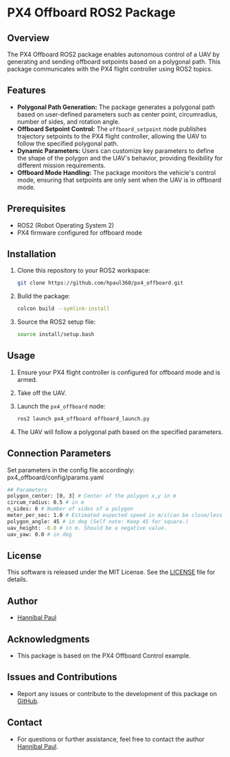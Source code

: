 # PX4 Offboard ROS2 Package

## Overview
The PX4 Offboard ROS2 package enables autonomous control of a UAV by generating and sending offboard setpoints based on a polygonal path. This package communicates with the PX4 flight controller using ROS2 topics.

## Features
- **Polygonal Path Generation:** The package generates a polygonal path based on user-defined parameters such as center point, circumradius, number of sides, and rotation angle.
- **Offboard Setpoint Control:** The `offboard_setpoint` node publishes trajectory setpoints to the PX4 flight controller, allowing the UAV to follow the specified polygonal path.
- **Dynamic Parameters:** Users can customize key parameters to define the shape of the polygon and the UAV's behavior, providing flexibility for different mission requirements.
- **Offboard Mode Handling:** The package monitors the vehicle's control mode, ensuring that setpoints are only sent when the UAV is in offboard mode.

## Prerequisites
- ROS2 (Robot Operating System 2)
- PX4 firmware configured for offboard mode

## Installation
1. Clone this repository to your ROS2 workspace:

    ```bash
    git clone https://github.com/hpaul360/px4_offboard.git
    ```

2. Build the package:

    ```bash
    colcon build --symlink-install
    ```

3. Source the ROS2 setup file:

    ```bash
    source install/setup.bash
    ```

## Usage
1. Ensure your PX4 flight controller is configured for offboard mode and is armed.
2. Take off the UAV.
3. Launch the `px4_offboard` node:

    ```bash
    ros2 launch px4_offboard offboard_launch.py
    ```

4. The UAV will follow a polygonal path based on the specified parameters.

## Connection Parameters

Set parameters in the config file accordingly: px4_offboard/config/params.yaml
```bash
## Parameters
polygon_center: [0, 3] # Center of the polygon x,y in m
circum_radius: 0.5 # in m
n_sides: 6 # Number of sides of a polygon
meter_per_sec: 1.0 # Estimated expected speed in m/s(can be close/less than this value). Note this is just a estimate, only used to set number of setpoints in between vertices. This is not actual velocity control with feedback.
polygon_angle: 45 # in deg (Self note: Keep 45 for square.)
uav_height: -0.8 # in m. Should be a negative value.
uav_yaw: 0.0 # in deg
```

## License
This software is released under the MIT License. See the [LICENSE](LICENSE) file for details.

## Author
- [Hannibal Paul](https://github.com/hpaul360)

## Acknowledgments
- This package is based on the PX4 Offboard Control example.

## Issues and Contributions
- Report any issues or contribute to the development of this package on [GitHub](https://github.com/hpaul360/px4_offboard).

## Contact
- For questions or further assistance, feel free to contact the author [Hannibal Paul](https://hannibalpaul.com/).

